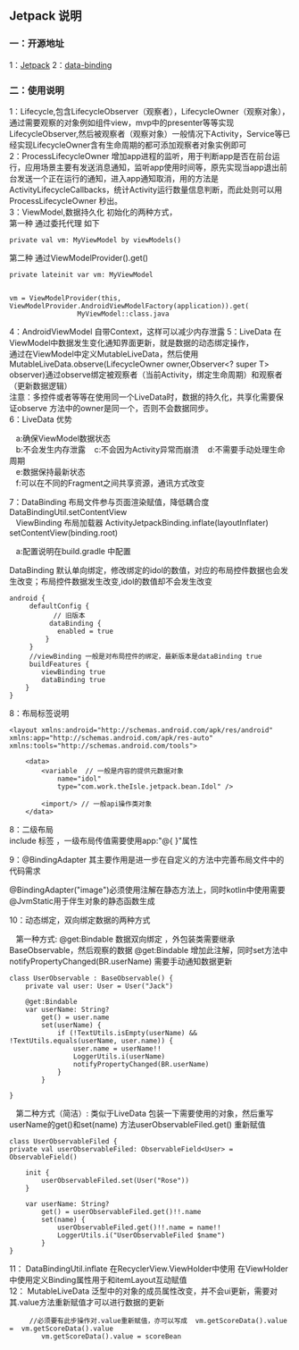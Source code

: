 ## Jetpack 说明

### 一：开源地址

1：[Jetpack](https://developer.android.com/jetpack?gclid=EAIaIQobChMIpKzMqdX_-AIVdBXUAR1vLA9GEAAYASAAEgJ9EvD_BwE&gclsrc=aw.ds)
2：[data-binding](https://developer.android.com/topic/libraries/data-binding/expressions)

### 二：使用说明

1：Lifecycle,包含LifecycleObserver（观察者），LifecycleOwner（观察对象），通过需要观察的对象例如组件view，mvp中的presenter等等实现LifecycleObserver,然后被观察者（观察对象）一般情况下Activity，Service等已经实现LifecycleOwner含有生命周期的都可添加观察者对象实例即可  
2：ProcessLifecycleOwner
增加app进程的监听，用于判断app是否在前台运行，应用场景主要有发送消息通知，监听app使用时间等，原先实现当app退出前台发送一个正在运行的通知，进入app通知取消，用的方法是ActivityLifecycleCallbacks，统计Activity运行数量信息判断，而此处则可以用ProcessLifecycleOwner
秒出。  
3：ViewModel,数据持久化 初始化的两种方式，  
第一种 通过委托代理 如下

```
private val vm: MyViewModel by viewModels()
```

第二种 通过ViewModelProvider().get()

```
private lateinit var vm: MyViewModel


vm = ViewModelProvider(this, ViewModelProvider.AndroidViewModelFactory(application)).get(
                 MyViewModel::class.java

```

4：AndroidViewModel 自带Context，这样可以减少内存泄露
5：LiveData 在ViewModel中数据发生变化通知界面更新，就是数据的动态绑定操作，  
通过在ViewModel中定义MutableLiveData，然后使用MutableLiveData.observe(LifecycleOwner owner,Observer<? super T> observer)通过observe绑定被观察者（当前Activity，绑定生命周期）和观察者（更新数据逻辑）  
注意：多控件或者等等在使用同一个LiveData时，数据的持久化，共享化需要保证observe 方法中的owner是同一个，否则不会数据同步。   
6：LiveData 优势  

&nbsp;&nbsp;&nbsp;a:确保ViewModel数据状态  
&nbsp;&nbsp;&nbsp;b:不会发生内存泄露 
&nbsp;&nbsp;&nbsp;c:不会因为Activity异常而崩溃
&nbsp;&nbsp;&nbsp;d:不需要手动处理生命周期  
&nbsp;&nbsp;&nbsp;e:数据保持最新状态  
&nbsp;&nbsp;&nbsp;f:可以在不同的Fragment之间共享资源，通讯方式改变  

7：DataBinding 布局文件参与页面渲染赋值，降低耦合度   DataBindingUtil.setContentView  
&nbsp;&nbsp;&nbsp;ViewBinding 布局加载器 ActivityJetpackBinding.inflate(layoutInflater)    setContentView(binding.root)
    
&nbsp;&nbsp;&nbsp;a:配置说明在build.gradle 中配置  

DataBinding 默认单向绑定，修改绑定的idol的数值，对应的布局控件数据也会发生改变；布局控件数据发生改变,idol的数值却不会发生改变
```
android {
     defaultConfig {
           // 旧版本
          dataBinding {
            enabled = true
         }
     }
     //viewBinding 一般是对布局控件的绑定，最新版本是dataBinding true
     buildFeatures {
        viewBinding true
        dataBinding true
    }
}
```
8：布局标签说明

```
<layout xmlns:android="http://schemas.android.com/apk/res/android"
xmlns:app="http://schemas.android.com/apk/res-auto"
xmlns:tools="http://schemas.android.com/tools">

    <data>
        <variable  // 一般是内容的提供元数据对象
            name="idol"
            type="com.work.theIsle.jetpack.bean.Idol" />
            
        <import/> // 一般api操作类对象
    </data>
```

8：二级布局  
include 标签 ，一级布局传值需要使用app:"@{  }"属性

9：@BindingAdapter  其主要作用是进一步在自定义的方法中完善布局文件中的代码需求

@BindingAdapter("image")必须使用注解在静态方法上，同时kotlin中使用需要@JvmStatic用于伴生对象的静态函数生成

10：动态绑定，双向绑定数据的两种方式  

&nbsp;&nbsp;&nbsp;第一种方式: @get:Bindable 数据双向绑定 ，外包装类需要继承BaseObservable，然后观察的数据 @get:Bindable 增加此注解，同时set方法中notifyPropertyChanged(BR.userName) 需要手动通知数据更新
```
class UserObservable : BaseObservable() {
    private val user: User = User("Jack")

    @get:Bindable
    var userName: String?
        get() = user.name
        set(userName) {
            if (!TextUtils.isEmpty(userName) && !TextUtils.equals(userName, user.name)) {
                user.name = userName!!
                LoggerUtils.i(userName)
                notifyPropertyChanged(BR.userName)
            }
        }

}
```
&nbsp;&nbsp;&nbsp;第二种方式（简洁）:  类似于LiveData 包装一下需要使用的对象，然后重写userName的get()和set(name) 方法userObservableFiled.get() 重新赋值
```
class UserObservableFiled {
private val userObservableFiled: ObservableField<User> = ObservableField()

    init {
        userObservableFiled.set(User("Rose"))
    }

    var userName: String?
        get() = userObservableFiled.get()!!.name
        set(name) {
            userObservableFiled.get()!!.name = name!!
            LoggerUtils.i("UserObservableFiled $name")
        }
}
```
11： DataBindingUtil.inflate 在RecyclerView.ViewHolder中使用 在ViewHolder中使用定义Binding属性用于和itemLayout互动赋值  
12： MutableLiveData 泛型中的对象的成员属性改变，并不会ui更新，需要对其.value方法重新赋值才可以进行数据的更新  
```
     //必须要有此步操作对.value重新赋值，亦可以写成  vm.getScoreData().value =  vm.getScoreData().value
        vm.getScoreData().value = scoreBean
```


